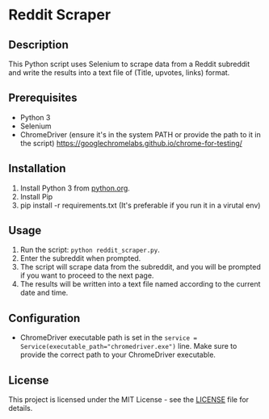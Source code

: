 # Reddit Scraper

## Description

This Python script uses Selenium to scrape data from a Reddit subreddit and write the results into a text file of (Title, upvotes, links) format.

## Prerequisites

- Python 3
- Selenium
- ChromeDriver (ensure it's in the system PATH or provide the path to it in the script)
https://googlechromelabs.github.io/chrome-for-testing/

## Installation

1. Install Python 3 from [python.org](https://www.python.org/downloads/).
2. Install Pip
3. pip install -r requirements.txt (It's preferable if you run it in a virutal env)

## Usage

1. Run the script: `python reddit_scraper.py`.
2. Enter the subreddit when prompted.
3. The script will scrape data from the subreddit, and you will be prompted if you want to proceed to the next page.
4. The results will be written into a text file named according to the current date and time.

## Configuration

- ChromeDriver executable path is set in the `service = Service(executable_path="chromedriver.exe")` line. Make sure to provide the correct path to your ChromeDriver executable.

## License

This project is licensed under the MIT License - see the [LICENSE](LICENSE) file for details.
